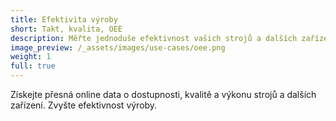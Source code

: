 ```yaml
---
title: Efektivita výroby
short: Takt, kvalita, OEE
description: Měřte jednoduše efektivnost vašich strojů a dalších zařízení ve výrobě, zemědělství a dalších odvětvích. 
image_preview: /_assets/images/use-cases/oee.png
weight: 1
full: true
---
```


Získejte přesná online data o dostupnosti, kvalitě a výkonu strojů a dalších zařízení. 
Zvyšte&nbsp;efektivnost výroby. 

